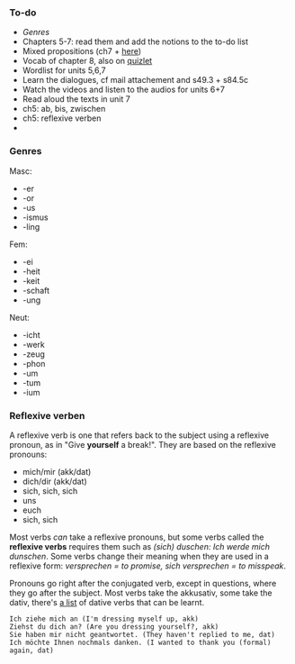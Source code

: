 ### To-do

* *Genres*
* Chapters 5-7: read them and add the notions to the to-do list
* Mixed propositions (ch7 + [here](http://mein-deutschbuch.de/wechselpraepositionen.html))
* Vocab of chapter 8, also on [quizlet](https://quizlet.com/_4y9mk6)
* Wordlist for units 5,6,7
* Learn the dialogues, cf mail attachement and s49.3 + s84.5c
* Watch the videos and listen to the audios for units 6+7
* Read aloud the texts in unit 7
* ch5: ab, bis, zwischen
* ch5: reflexive verben
* 

### Genres

Masc:

* -er
* -or
* -us
* -ismus
* -ling

Fem:

* -ei
* -heit
* -keit
* -schaft
* -ung

Neut:

* -icht
* -werk
* -zeug
* -phon
* -um
* -tum
* -ium

### Reflexive verben

A reflexive verb is one that refers back to the subject using a reflexive pronoun, as in "Give **yourself** a break!". They are based on the reflexive pronouns:

* mich/mir (akk/dat)
* dich/dir (akk/dat)
* sich, sich, sich
* uns
* euch
* sich, sich

Most verbs *can* take a reflexive pronouns, but some verbs called the **reflexive verbs** requires them such as *(sich) duschen: Ich werde mich dunschen*. Some verbs change their meaning when they are used in a reflexive form: *versprechen = to promise, sich versprechen = to misspeak*.

Pronouns go right after the conjugated verb, except in questions, where they go after the subject. Most verbs take the akkusativ, some take the dativ, there's [a list](http://germanforenglishspeakers.com/reference/dative-verbs/) of dative verbs that can be learnt.

```
Ich ziehe mich an (I'm dressing myself up, akk)
Ziehst du dich an? (Are you dressing yourself?, akk)
Sie haben mir nicht geantwortet. (They haven't replied to me, dat)
Ich möchte Ihnen nochmals danken. (I wanted to thank you (formal) again, dat)
```

